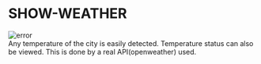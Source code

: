 # SHOW-WEATHER

<div class="center">
    <img src="pubic/image/overView.png" alt="error">
</div>
Any temperature of the city is easily detected. Temperature status can also be viewed. This is done by a real API(openweather) used.
